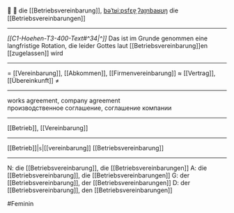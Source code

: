 🤝 🔴 die [[Betriebsvereinbarung]], [bəˈtʁiːpsfɛɐ̯ˌʔaɪ̯nbaʁʊŋ](https://youglish.com/pronounce/Betriebsvereinbarung/german)
die [[Betriebsvereinbarungen]]

---
*[[C1-Hoehen-T3-400-Text#^34|^]]* Das ist im Grunde genommen eine langfristige Rotation, die leider Gottes laut [[Betriebsvereinbarung]]en [[zugelassen]] wird

---
= [[Vereinbarung]], [[Abkommen]], [[Firmenvereinbarung]]
≈ [[Vertrag]], [[Übereinkunft]]
≠

---
works agreement, company agreement  
производственное соглашение, соглашение компании

---
[[Betrieb]], [[Vereinbarung]]

---
[[Betrieb]]|`s`|[[vereinbarung]]
[[Betriebsvereinbarung]]


---
N: die [[Betriebsvereinbarung]], die [[Betriebsvereinbarungen]]
A: die [[Betriebsvereinbarung]], die [[Betriebsvereinbarungen]]
G: der [[Betriebsvereinbarung]], der [[Betriebsvereinbarungen]]
D: der [[Betriebsvereinbarung]], den [[Betriebsvereinbarungen]]

#Feminin 